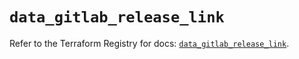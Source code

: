 # `data_gitlab_release_link`

Refer to the Terraform Registry for docs: [`data_gitlab_release_link`](https://registry.terraform.io/providers/gitlabhq/gitlab/16.8.1/docs/data-sources/release_link).
